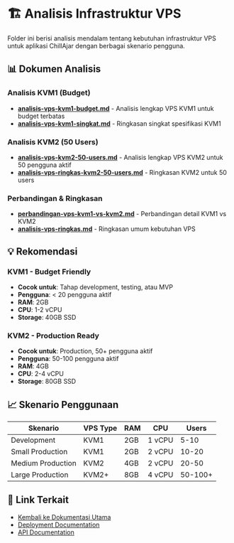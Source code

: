 # 🏗️ Analisis Infrastruktur VPS

Folder ini berisi analisis mendalam tentang kebutuhan infrastruktur VPS untuk aplikasi ChillAjar dengan berbagai skenario pengguna.

## 📊 Dokumen Analisis

### Analisis KVM1 (Budget)
- **[analisis-vps-kvm1-budget.md](./analisis-vps-kvm1-budget.md)** - Analisis lengkap VPS KVM1 untuk budget terbatas
- **[analisis-vps-kvm1-singkat.md](./analisis-vps-kvm1-singkat.md)** - Ringkasan singkat spesifikasi KVM1

### Analisis KVM2 (50 Users)
- **[analisis-vps-kvm2-50-users.md](./analisis-vps-kvm2-50-users.md)** - Analisis lengkap VPS KVM2 untuk 50 pengguna aktif
- **[analisis-vps-ringkas-kvm2-50-users.md](./analisis-vps-ringkas-kvm2-50-users.md)** - Ringkasan KVM2 untuk 50 users

### Perbandingan & Ringkasan
- **[perbandingan-vps-kvm1-vs-kvm2.md](./perbandingan-vps-kvm1-vs-kvm2.md)** - Perbandingan detail KVM1 vs KVM2
- **[analisis-vps-ringkas.md](./analisis-vps-ringkas.md)** - Ringkasan umum kebutuhan VPS

## 💡 Rekomendasi

### KVM1 - Budget Friendly
- **Cocok untuk**: Tahap development, testing, atau MVP
- **Pengguna**: < 20 pengguna aktif
- **RAM**: 2GB
- **CPU**: 1-2 vCPU
- **Storage**: 40GB SSD

### KVM2 - Production Ready
- **Cocok untuk**: Production, 50+ pengguna aktif
- **Pengguna**: 50-100 pengguna aktif
- **RAM**: 4GB
- **CPU**: 2-4 vCPU
- **Storage**: 80GB SSD

## 📈 Skenario Penggunaan

| Skenario | VPS Type | RAM | CPU | Users |
|----------|----------|-----|-----|-------|
| Development | KVM1 | 2GB | 1 vCPU | 5-10 |
| Small Production | KVM1 | 2GB | 2 vCPU | 10-20 |
| Medium Production | KVM2 | 4GB | 2 vCPU | 20-50 |
| Large Production | KVM2+ | 8GB | 4 vCPU | 50-100+ |

## 🔗 Link Terkait

- [Kembali ke Dokumentasi Utama](../../README.md)
- [Deployment Documentation](../deployment/)
- [API Documentation](../api/)
